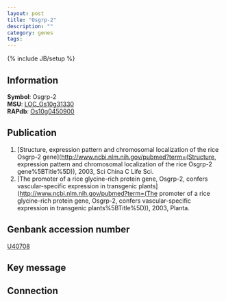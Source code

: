 ```yaml
---
layout: post
title: "Osgrp-2"
description: ""
category: genes
tags: 
---
```

{% include JB/setup %}

## Information
__Symbol__: Osgrp-2  
__MSU__: [LOC_Os10g31330](http://rice.plantbiology.msu.edu/cgi-bin/ORF_infopage.cgi?orf=LOC_Os10g31330)  
__RAPdb__: [Os10g0450900](http://rapdb.dna.affrc.go.jp/viewer/gbrowse_details/irgsp1?name=Os10g0450900)  

## Publication
1. [Structure, expression pattern and chromosomal localization of the rice Osgrp-2 gene](http://www.ncbi.nlm.nih.gov/pubmed?term=(Structure, expression pattern and chromosomal localization of the rice Osgrp-2 gene%5BTitle%5D)), 2003, Sci China C Life Sci.
2. [The promoter of a rice glycine-rich protein gene, Osgrp-2, confers vascular-specific expression in transgenic plants](http://www.ncbi.nlm.nih.gov/pubmed?term=(The promoter of a rice glycine-rich protein gene, Osgrp-2, confers vascular-specific expression in transgenic plants%5BTitle%5D)), 2003, Planta.

## Genbank accession number
[U40708](http://www.ncbi.nlm.nih.gov/nuccore/U40708)

## Key message

## Connection


